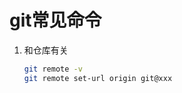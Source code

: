 # git常见命令





1. 和仓库有关

   ```bash
   git remote -v
   git remote set-url origin git@xxx
   ```

   

